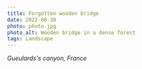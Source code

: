 ```yaml
---
title: Forgotten wooden bridge
date: 2022-08-30
photo: photo.jpg
photo_alt: Wooden bridge in a dense forest
tags: Landscape
---
```


*Gueulards's canyon, France*
